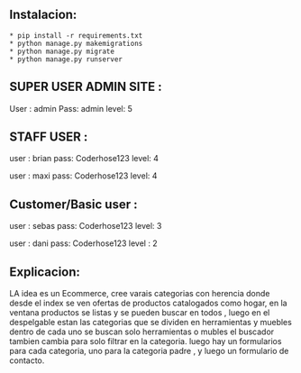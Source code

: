 ## Instalacion:
    * pip install -r requirements.txt
    * python manage.py makemigrations
    * python manage.py migrate
    * python manage.py runserver


## SUPER USER ADMIN SITE : 
User : admin
Pass: admin
level: 5 

## STAFF USER  : 
user : brian
pass: Coderhose123
level: 4

user : maxi
pass: Coderhose123
level: 4


## Customer/Basic user : 
user : sebas
pass: Coderhose123
level: 3 

user : dani
pass: Coderhose123
level : 2



## Explicacion: 
LA idea es un Ecommerce, cree varais categorias con herencia donde desde el index se ven ofertas de productos catalogados como hogar, en la ventana productos se listas y se pueden buscar en todos , luego en el despelgable estan las categorias que se dividen en herramientas y muebles dentro de cada uno se buscan solo herramientas o mubles el buscador tambien cambia para solo filtrar en la categoria. luego hay un formularios para cada categoria, uno para la categoria padre , y luego un formulario de contacto. 
